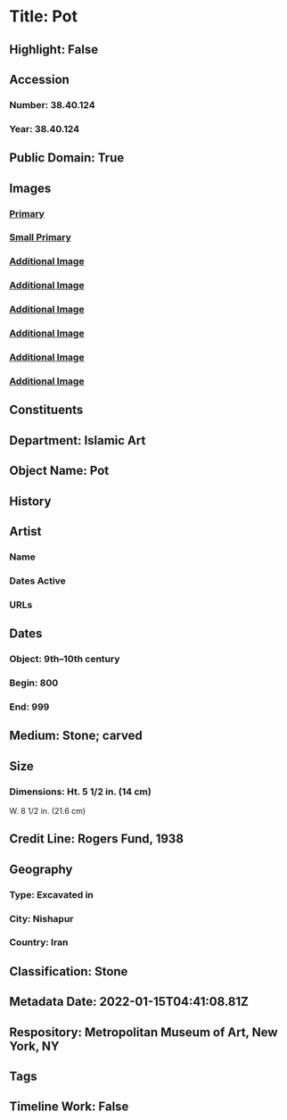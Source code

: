 # Title: Pot
## Highlight: False
## Accession
### Number: 38.40.124
### Year: 38.40.124
## Public Domain: True
## Images
### [Primary](https://images.metmuseum.org/CRDImages/is/original/wb-38.40.124.JPG)
### [Small Primary](https://images.metmuseum.org/CRDImages/is/web-large/wb-38.40.124.JPG)
### [Additional Image](https://images.metmuseum.org/CRDImages/is/original/wb-38.40.124b.JPG)
### [Additional Image](https://images.metmuseum.org/CRDImages/is/original/wb-38.40.124c.JPG)
### [Additional Image](https://images.metmuseum.org/CRDImages/is/original/wb-38.40.124d.JPG)
### [Additional Image](https://images.metmuseum.org/CRDImages/is/original/wb-38.40.124e.JPG)
### [Additional Image](https://images.metmuseum.org/CRDImages/is/original/wb-38.40.124f.JPG)
### [Additional Image](https://images.metmuseum.org/CRDImages/is/original/38.40.124-D.jpg)
## Constituents
## Department: Islamic Art
## Object Name: Pot
## History
## Artist
### Name
### Dates Active
### URLs
## Dates
### Object: 9th–10th century
### Begin: 800
### End: 999
## Medium: Stone; carved
## Size
### Dimensions: Ht. 5 1/2 in. (14 cm)
W. 8 1/2 in. (21.6 cm)
## Credit Line: Rogers Fund, 1938
## Geography
### Type: Excavated in
### City: Nishapur
### Country: Iran
## Classification: Stone
## Metadata Date: 2022-01-15T04:41:08.81Z
## Respository: Metropolitan Museum of Art, New York, NY
## Tags
## Timeline Work: False